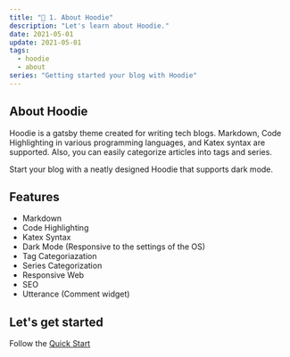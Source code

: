 ```yaml
---
title: "🎇 1. About Hoodie"
description: "Let's learn about Hoodie."
date: 2021-05-01
update: 2021-05-01
tags:
  - hoodie
  - about
series: "Getting started your blog with Hoodie"
---
```


## About Hoodie

Hoodie is a gatsby theme created for writing tech blogs. Markdown, Code Highlighting in various programming languages, and Katex syntax are supported. Also, you can easily categorize articles into tags and series.

Start your blog with a neatly designed Hoodie that supports dark mode.

## Features

- Markdown
- Code Highlighting
- Katex Syntax
- Dark Mode (Responsive to the settings of the OS)
- Tag Categoriazation
- Series Categorization
- Responsive Web
- SEO
- Utterance (Comment widget)

## Let's get started

Follow the [Quick Start](/quick-start)
